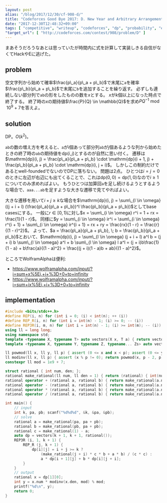 ```yaml
---
layout: post
alias: "/blog/2017/12/30/cf-908-d/"
title: "Codeforces Good Bye 2017: D. New Year and Arbitrary Arrangement"
date: "2017-12-30T12:48:32+09:00"
tags: [ "competitive", "writeup", "codeforces", "dp", "probability", "expected-value" ]
"target_url": [ "http://codeforces.com/contest/908/problem/D" ]
---
```


まあそうだろうなあとは思っていたが時間内に式を計算して実装しきる自信がなくてHackやEに逃げた。

## problem

空文字列から始めて確率$\frac{p\_a}{p\_a + p\_b}$で末尾に`a`を確率$\frac{p\_b}{p\_a + p\_b}$で末尾に`b`を追加することを繰り返す。
必ずしも連続しない部分列で`ab`の形をしたものの数を$x$とする。
$x$が$k$個以上になった時点で終了する。
終了時の$x$の期待値$\frac{P}{Q} \in \mathbb{Q}$を求め$PQ^{-1} \bmod 10^9+7$を答えよ。

## solution

DP。$O(k^2)$。

`ab`の数の増え方を考えると、`a`が$i$個あって部分列`ab`が$j$個あるような列から始めたときの終了時の`ab`の期待値を$\mathrm{dp}(i, j)$とするのが自然に思い付く。
遷移は$\mathrm{dp}(i, j) = \frac{p\_a}{p\_a + p\_b} \cdot \mathrm{dp}(i + 1, j) + \frac{p\_b}{p\_a + p\_b} \cdot \mathrm{dp}(i, j + i)$。
しかしこの制約だけであるとwell-foundedでないのでDPに落ちない。
問題は$2$点。
ひとつは$i = j = 0$のときに左辺が右辺にも出てくることで、これは$\mathrm{dp}(0, 0) = \mathrm{dp}(1, 0)$なので$i \ge 1$についてのみ求めればよい。
もうひとつは加算回`a`を足し続けるようとするような場合で、`aaa...ab`を足すような大きな遷移で見てやればよい。

大きな遷移を用いて$i + j \ge k$な場合を$\mathrm{dp}(i, j) = \sum\_{l \in \omega} ((j + i + l) (\frac{p\_a}{p\_a + p\_b})^l \frac{p\_b}{p\_a + p\_b})$としてbase casesにする。
一般に$r \in [0, 1)$に対し$x = \sum\_{i \in \omega} r^i = 1 + rx = \frac{1}{1 - r}$。
同様に$y = \sum\_{i \in \omega} ir^i = \sum\_{i \in \omega} r^{i + 1} + \sum\_{i \in \omega} ir^{i + 1} = rx + ry = \frac{rx}{1 - r} = \frac{r}{(1 - r)^2}$。
よって、$a = \frac{p\_a}{p\_a + p\_b}, \; b = \frac{p\_b}{p\_a + p\_b}$とおいて、$\mathrm{dp}(i, j) = \sum\_{l \in \omega} (j + i + l) a^l b = (j + i) b \sum\_{l \in \omega} a^l + b \sum\_{l \in \omega} l a^l = (j + i)b\frac{1}{1 - a} + b\frac{a}{(1 - a)^2} = \frac{(j + i)(1 - a)b + ab}{(1 - a)^2}$。

ところでWolframAlphaは便利:

-   <https://www.wolframalpha.com/input/?i=sum+x%5Ei,+i+%3D+0+to+infinity>
-   <https://www.wolframalpha.com/input/?i=sum+ix%5Ei,+i+%3D+0+to+infinity>

## implementation

``` c++
#include <bits/stdc++.h>
#define REP(i, n) for (int i = 0; (i) < int(n); ++ (i))
#define REP_R(i, n) for (int i = int(n) - 1; (i) >= 0; -- (i))
#define REP3R(i, m, n) for (int i = int(n) - 1; (i) >= int(m); -- (i))
using ll = long long;
using namespace std;
template <typename X, typename T> auto vectors(X x, T a) { return vector<T>(x, a); }
template <typename X, typename Y, typename Z, typename... Zs> auto vectors(X x, Y y, Z z, Zs... zs) { auto cont = vectors(y, z, zs...); return vector<decltype(cont)>(x, cont); }

ll powmod(ll x, ll y, ll p) { assert (0 <= x and x < p); assert (0 <= y); ll z = 1; for (ll i = 1; i <= y; i <<= 1) { if (y & i) z = z * x % p; x = x * x % p; } return z; }
ll modinv(ll x, ll p) { assert (x % p != 0); return powmod(x, p - 2, p); }
constexpr ll mod = 1e9 + 7;

struct rational { int num, den; };
rational make_rational(ll num, ll den = 1) { return (rational) { int(num % mod), int(den % mod) }; }
rational operator + (rational a, rational b) { return make_rational(a.num *(ll) b.den + b.num *(ll) a.den, a.den *(ll) b.den); }
rational operator - (rational a, rational b) { return make_rational(a.num *(ll) b.den - b.num *(ll) a.den, a.den *(ll) b.den); }
rational operator * (rational a, rational b) { return make_rational(a.num *(ll) b.num, a.den *(ll) b.den); }
rational operator / (rational a, rational b) { return make_rational(a.num *(ll) b.den, a.den *(ll) b.num); }

int main() {
    // input
    int k, pa, pb; scanf("%d%d%d", &k, &pa, &pb);
    // solve
    rational a = make_rational(pa, pa + pb);
    rational b = make_rational(pb, pa + pb);
    rational c = make_rational(1) - a;
    auto dp = vectors(k + 1, k + 1, rational());
    REP3R (i, 1, k + 1) {
        REP_R (j, k + 1) {
            dp[i][j] = i + j >= k ?
                (make_rational(j + i) * c * b + a * b) / (c * c) :
                a * dp[i + 1][j] + b * dp[i][j + i];
        }
    }
    // output
    rational x = dp[1][0];
    int y = x.num * modinv(x.den, mod) % mod;
    printf("%d\n", y);
    return 0;
}
```
